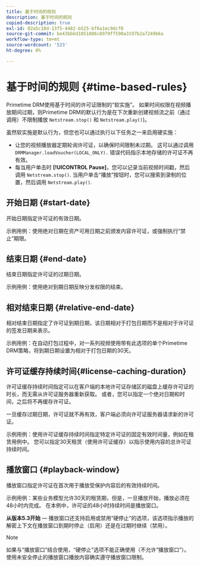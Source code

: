 ```yaml
---
title: 基于时间的规则
description: 基于时间的规则
copied-description: true
exl-id: 02a5c10d-13f5-4482-b525-bf6a1ec9dcf0
source-git-commit: be43bbbd1051886c8979ff590a3197b2a7249b6a
workflow-type: tm+mt
source-wordcount: '523'
ht-degree: 0%

---
```


# 基于时间的规则 {#time-based-rules}

Primetime DRM使用基于时间的许可证限制的“软实施”。 如果时间权限在视频播放期间过期，则Primetime DRM的默认行为是在下次重新创建视频流之前（通过调用）不限制播放 `Netstream.stop()` 和 `Netstream.play()`)。

虽然软实施是默认行为，但您也可以通过执行以下任务之一来启用硬实施：

* 让您的视频播放器定期轮询许可证，以确保时间限制未过期。 这可以通过调用 `DRMManager.loadVoucher(LOCAL_ONLY).` 错误代码指示本地存储的许可证不再有效。
* 每当用户单击时 **[!UICONTROL Pause]**，您可以记录当前视频时间戳，然后调用 `Netstream.stop()`. 当用户单击“播放”按钮时，您可以搜索到录制的位置，然后调用 `Netstream.play()`.

## 开始日期 {#start-date}

开始日期指定许可证的有效日期。

示例用例：使用绝对日期在资产可用日期之前颁发内容许可证，或强制执行“禁止”期限。

## 结束日期 {#end-date}

结束日期指定许可证的过期日期。

示例用例：使用绝对到期日期反映分发权限的结束。

## 相对结束日期 {#relative-end-date}

相对结束日期指定了许可证到期日期，该日期相对于打包日期而不是相对于许可证的签发日期来表示。

示例用例：在自动打包过程中，对一系列视频使用带有此选项的单个Primetime DRM策略，将到期日期设置为相对于打包日期的30天。

## 许可证缓存持续时间{#license-caching-duration}

许可证缓存持续时间指定可以在客户端的本地许可证存储区的磁盘上缓存许可证的时长，而无需从许可证服务器重新获取。 或者，您可以指定一个绝对日期和时间，之后将不再缓存许可证。

一旦缓存过期日期，许可证就不再有效，客户端必须向许可证服务器请求新的许可证。

示例用例：使用许可证缓存持续时间指定特定许可证的固定有效时间量，例如在租赁用例中。 您可以指定30天租赁（使用许可证缓存）以指示使用内容的总许可证持续时间。

## 播放窗口 {#playback-window}

播放窗口指定许可证在首次用于播放受保护内容后的有效持续时间。

示例用例：某些业务模型允许30天的租赁期，但是，一旦播放开始，播放必须在48小时内完成。 在本例中，许可证的48小时持续时间是播放窗口。

**从版本5.3开始**  — 播放窗口还支持启用或禁用“硬停止”的选项，该选项指示播放的解密上下文在播放窗口到期时停止（启用）还是在过期时继续（禁用）。

>[!NOTE]
>
>如果与“播放窗口”结合使用，“硬停止”选项不能正确使用（不允许“播放窗口”）。 使用未安全停止的播放窗口播放内容确实遵守播放窗口限制。
